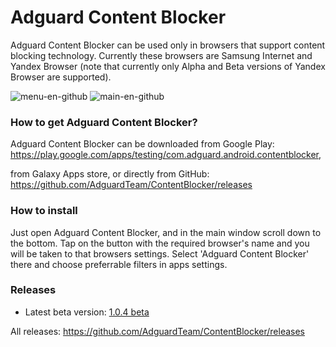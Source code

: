 # Adguard Content Blocker

Adguard Content Blocker can be used only in browsers that support content blocking technology. Currently these browsers are Samsung Internet and Yandex Browser (note that currently only Alpha and Beta versions of Yandex Browser are supported).

![menu-en-github](https://cloud.githubusercontent.com/assets/8577533/15713067/884ceb9e-281d-11e6-8669-29c71b0a79f1.png)
![main-en-github](https://cloud.githubusercontent.com/assets/8577533/15713101/a31720d4-281d-11e6-9a4e-de1f75220e19.png)

### How to get Adguard Content Blocker?  
Adguard Content Blocker can be downloaded from Google Play:
https://play.google.com/apps/testing/com.adguard.android.contentblocker,

from Galaxy Apps store, or directly from GitHub: 
https://github.com/AdguardTeam/ContentBlocker/releases

### How to install

Just open Adguard Content Blocker, and in the main window scroll down to the bottom. Tap on the button with the required browser's name and you will be taken to that browsers settings.
Select 'Adguard Content Blocker' there and choose preferrable filters in apps settings.

### Releases

* Latest beta version: [1.0.4 beta](https://github.com/AdguardTeam/ContentBlocker/releases/tag/v1.0.4_beta)

All releases: 
https://github.com/AdguardTeam/ContentBlocker/releases
